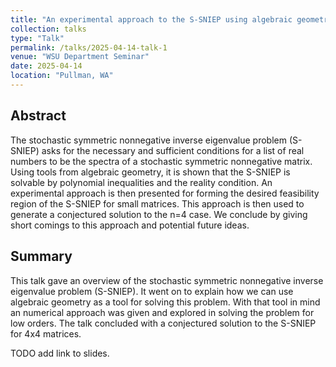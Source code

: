 ```yaml
---
title: "An experimental approach to the S-SNIEP using algebraic geometry"
collection: talks
type: "Talk"
permalink: /talks/2025-04-14-talk-1
venue: "WSU Department Seminar"
date: 2025-04-14
location: "Pullman, WA"
---
```


## Abstract 

The stochastic symmetric nonnegative inverse eigenvalue problem (S-SNIEP) asks for the necessary and sufficient conditions for a list of real numbers to be the spectra of a stochastic symmetric nonnegative matrix. Using tools from algebraic geometry, it is shown that the S-SNIEP is solvable by polynomial inequalities and the reality condition. An experimental approach is then presented for forming the desired feasibility region of the S-SNIEP for small matrices. This approach is then used to generate a conjectured solution to the n=4 case. We conclude by giving short comings to this approach and potential future ideas.

## Summary

This talk gave an overview of the stochastic symmetric nonnegative inverse eigenvalue problem (S-SNIEP). It went on to explain how we can use algebraic geometry as a tool for solving this problem. With that tool in mind an numerical approach was given and explored in solving the problem for low orders. The talk concluded with a conjectured solution to the S-SNIEP for 4x4 matrices.

TODO add link to slides.